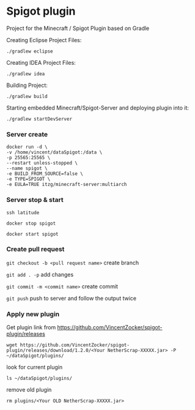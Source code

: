 # Spigot plugin
Project for the Minecraft / Spigot Plugin based on Gradle

Creating Eclipse Project Files:

`./gradlew eclipse`

Creating IDEA Project Files:

`./gradlew idea`

Building Project:

`./gradlew build`

Starting embedded Minecraft/Spigot-Server and deploying plugin into it:

`./gradlew startDevServer`

### Server create
```
docker run -d \
-v /home/vincent/dataSpigot:/data \
-p 25565:25565 \
--restart unless-stopped \
--name spigot \
-e BUILD_FROM_SOURCE=false \
-e TYPE=SPIGOT \
-e EULA=TRUE itzg/minecraft-server:multiarch
```

### Server stop & start

```ssh latitude```

```docker stop spigot```

```docker start spigot```

### Create pull request

```git checkout -b <pull request name>``` create branch

```git add . -p``` add changes

```git commit -m <commit name>``` create commit

```git push``` push to server and follow the output twice

### Apply new plugin

Get plugin link from https://github.com/VincentZocker/spigot-plugin/releases

```wget https://github.com/VincentZocker/spigot-plugin/releases/download/1.2.0/<Your NetherScrap-XXXXX.jar> -P ~/dataSpigot/plugins/```
  
look for current plugin

```ls ~/dataSpigot/plugins/```

remove old plugin

```rm plugins/<Your OLD NetherScrap-XXXXX.jar>```
